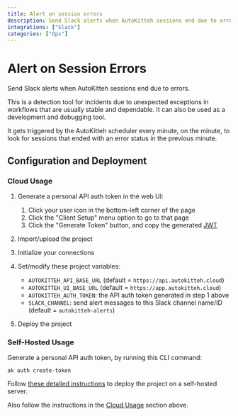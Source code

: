 ```yaml
---
title: Alert on session errors
description: Send Slack alerts when AutoKitteh sessions end due to errors
integrations: ["Slack"]
categories: ["Ops"]
---
```


# Alert on Session Errors

Send Slack alerts when AutoKitteh sessions end due to errors.

This is a detection tool for incidents due to unexpected exceptions
in workflows that are usually stable and dependable. It can also be
used as a development and debugging tool.

It gets triggered by the AutoKitteh scheduler every minute, on the minute,
to look for sessions that ended with an error status in the previous minute.

## Configuration and Deployment

### Cloud Usage

1. Generate a personal API auth token in the web UI:

   1. Click your user icon in the bottom-left corner of the page
   2. Click the "Client Setup" menu option to go to that page
   3. Click the "Generate Token" button, and copy the generated
      [JWT](https://jwt.io/)

2. Import/upload the project
3. Initialize your connections
4. Set/modify these project variables:

   - `AUTOKITTEH_API_BASE_URL` (default = `https://api.autokitteh.cloud`)
   - `AUTOKITTEH_UI_BASE_URL` (default = `https://app.autokitteh.cloud`)
   - `AUTOKITTEH_AUTH_TOKEN`: the API auth token generated in step 1 above
   - `SLACK_CHANNEL`: send alert messages to this Slack channel name/ID
     (default = `autokitteh-alerts`)

5. Deploy the project

### Self-Hosted Usage

Generate a personal API auth token, by running this CLI command:

```shell
ak auth create-token
```

Follow [these detailed instructions](https://docs.autokitteh.com/get_started/deployment)
to deploy the project on a self-hosted server.

Also follow the instructions in the [Cloud Usage](#cloud-usage) section above.
